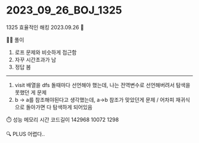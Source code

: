 # 2023_09_26_BOJ_1325

1325 효율적인 해킹 2023.09.26 📆

👩‍🏫 풀이

1. 로프 문제와 비슷하게 접근함
2. 자꾸 시간초과가 남
3. 정답 봄

---

1. visit 배열을 dfs 돌때마다 선언해야 했는데, 나는 전역변수로 선언해버려서 탐색을 못했던 게 문제
2. b -> a를 참조해야된다고 생각했는데, a->b 참조가 맞았던게 문제 / 어차피 재귀식으로 돌아가면 다 탐색하게 되어있음

⏱️ 성능
메모리 시간 코드길이
142968 10072 1298

🔍 PLUS
어렵다..
